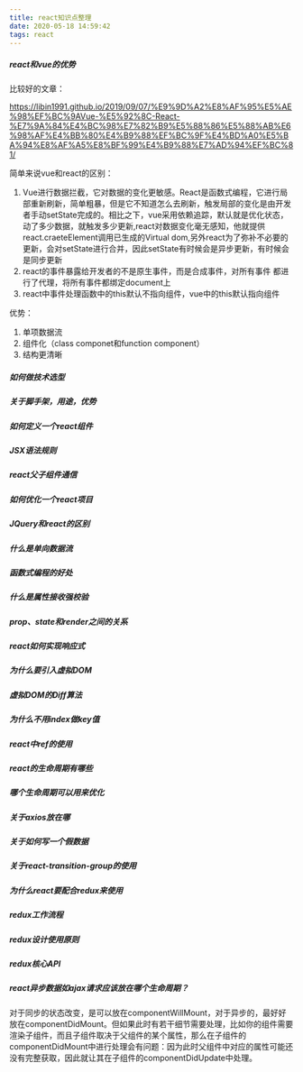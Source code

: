```yaml
---
title: react知识点整理
date: 2020-05-18 14:59:42
tags: react 
---
```


##### react和vue的优势

比较好的文章：

https://libin1991.github.io/2019/09/07/%E9%9D%A2%E8%AF%95%E5%AE%98%EF%BC%9AVue-%E5%92%8C-React-%E7%9A%84%E4%BC%98%E7%82%B9%E5%88%86%E5%88%AB%E6%98%AF%E4%BB%80%E4%B9%88%EF%BC%9F%E4%BD%A0%E5%BA%94%E8%AF%A5%E8%BF%99%E4%B9%88%E7%AD%94%EF%BC%81/

简单来说vue和react的区别：

1. Vue进行数据拦截，它对数据的变化更敏感。React是函数式编程，它进行局部重新刷新，简单粗暴，但是它不知道怎么去刷新，触发局部的变化是由开发者手动setState完成的。相比之下，vue采用依赖追踪，默认就是优化状态，动了多少数据，就触发多少更新,react对数据变化毫无感知，他就提供react.craeteElement调用已生成的Virtual dom,另外react为了弥补不必要的更新，会对setState进行合并，因此setState有时候会是异步更新，有时候会是同步更新
2. react的事件暴露给开发者的不是原生事件，而是合成事件，对所有事件 都进行了代理，将所有事件都绑定document上
3. react中事件处理函数中的this默认不指向组件，vue中的this默认指向组件

优势：

1. 单项数据流
2. 组件化（class componet和function component）
3. 结构更清晰

#####  如何做技术选型

##### 关于脚手架，用途，优势

##### 如何定义一个react组件

##### JSX语法规则

##### react父子组件通信

##### 如何优化一个react项目

##### JQuery和react的区别

##### 什么是单向数据流

##### 函数式编程的好处

##### 什么是属性接收强校验

##### prop、state和render之间的关系

##### react如何实现响应式

##### 为什么要引入虚拟DOM

##### 虚拟DOM的Diff算法

##### 为什么不用index做key值

##### react中ref的使用

##### react的生命周期有哪些

##### 哪个生命周期可以用来优化

##### 关于axios放在哪

##### 关于如何写一个假数据

##### 关于react-transition-group的使用

##### 为什么react要配合redux来使用

##### redux工作流程

##### redux设计使用原则

##### redux核心API

##### **react异步数据如ajax请求应该放在哪个生命周期？**

对于同步的状态改变，是可以放在componentWillMount，对于异步的，最好好放在componentDidMount。但如果此时有若干细节需要处理，比如你的组件需要渲染子组件，而且子组件取决于父组件的某个属性，那么在子组件的componentDidMount中进行处理会有问题：因为此时父组件中对应的属性可能还没有完整获取，因此就让其在子组件的componentDidUpdate中处理。
